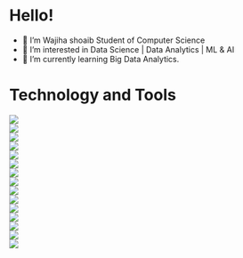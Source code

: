 
 # Hello!
- 👋 I’m Wajiha shoaib Student of Computer Science
- 👀 I’m interested in Data Science | Data Analytics | ML & AI
- 🌱 I’m currently learning Big Data Analytics.
# Technology and Tools
<span><i class="fa-solid fa-hand-back-fist"></i></span>
![](https://img.shields.io/badge/Language-Python-informational?style=plastic&logo=<LOGO_NAME>&logoColor=white&color=fdcf43) 
<br>
![](https://img.shields.io/badge/Language-SQL-informational?style=plastic&logo=<LOGO_NAME>&logoColor=white&color=fdcf43) 
<br>
![](https://img.shields.io/badge/Language-Javascript-informational?style=plastic&logo=<LOGO_NAME>&logoColor=white&color=fdcf43)
<br>
![](https://img.shields.io/badge/Language-C-informational?style=plastic&logo=<LOGO_NAME>&logoColor=white&color=fdcf43)
<br>
![](https://img.shields.io/badge/Code-HTML-informational?style=plastic&logo=<LOGO_NAME>&logoColor=white&color=fdcf43)  
![](https://img.shields.io/badge/Code-CSS-informational?style=plastic&logo=<LOGO_NAME>&logoColor=white&color=fdcf43)  
![](https://img.shields.io/badge/Tools-MySQLWorkbench-informational?style=plastic&logo=<LOGO_NAME>&logoColor=white&color=fdcf43)
<br>
![](https://img.shields.io/badge/Tools-Xampp-informational?style=plastic&logo=<LOGO_NAME>&logoColor=white&color=fdcf43)
<br>
![](https://img.shields.io/badge/CMS-WordPress-informational?style=plastic&logo=<LOGO_NAME>&logoColor=white&color=fdcf43)
<br>
![](https://img.shields.io/badge/Editor-VisualStudioCode-informational?style=plastic&logo=<LOGO_NAME>&logoColor=white&color=fdcf43)
<br>
![](https://img.shields.io/badge/IDE-Pycharm-informational?style=plastic&logo=<LOGO_NAME>&logoColor=white&color=fdcf43)
<br>
![](https://img.shields.io/badge/IDE-Spider-informational?style=plastic&logo=<LOGO_NAME>&logoColor=white&color=fdcf43)
<br>
![](https://img.shields.io/badge/Notebook-Jupyter-informational?style=plastic&logo=<LOGO_NAME>&logoColor=white&color=fdcf43)
<br>
![](https://img.shields.io/badge/OS-Linux-informational?style=plastic&logo=<LOGO_NAME>&logoColor=white&color=fdcf43)
<br>
![](https://img.shields.io/badge/OS-Windows-informational?style=plastic&logo=<LOGO_NAME>&logoColor=white&color=fdcf43)
